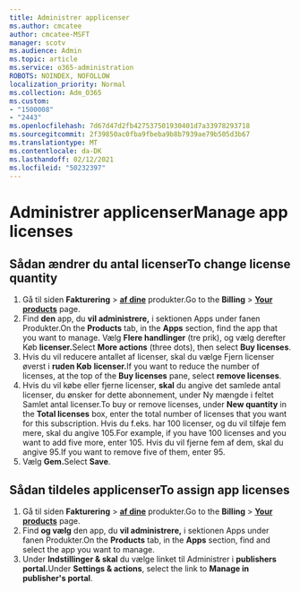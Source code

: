 ```yaml
---
title: Administrer applicenser
ms.author: cmcatee
author: cmcatee-MSFT
manager: scotv
ms.audience: Admin
ms.topic: article
ms.service: o365-administration
ROBOTS: NOINDEX, NOFOLLOW
localization_priority: Normal
ms.collection: Adm_O365
ms.custom:
- "1500008"
- "2443"
ms.openlocfilehash: 7d67d47d2fb427537501930401d7a33978293718
ms.sourcegitcommit: 2f39850ac0fba9fbeba9b8b7939ae79b505d3b67
ms.translationtype: MT
ms.contentlocale: da-DK
ms.lasthandoff: 02/12/2021
ms.locfileid: "50232397"
---
```

# <a name="manage-app-licenses"></a><span data-ttu-id="c3ebb-102">Administrer applicenser</span><span class="sxs-lookup"><span data-stu-id="c3ebb-102">Manage app licenses</span></span>

## <a name="to-change-license-quantity"></a><span data-ttu-id="c3ebb-103">Sådan ændrer du antal licenser</span><span class="sxs-lookup"><span data-stu-id="c3ebb-103">To change license quantity</span></span>

1. <span data-ttu-id="c3ebb-104">Gå til siden **Fakturering**  >  **[af dine](https://go.microsoft.com/fwlink/p/?linkid=842054)** produkter.</span><span class="sxs-lookup"><span data-stu-id="c3ebb-104">Go to the **Billing** > **[Your products](https://go.microsoft.com/fwlink/p/?linkid=842054)** page.</span></span>
2. <span data-ttu-id="c3ebb-105">Find **den** app, du **vil administrere,** i sektionen Apps under fanen Produkter.</span><span class="sxs-lookup"><span data-stu-id="c3ebb-105">On the **Products** tab, in the **Apps** section, find the app that you want to manage.</span></span> <span data-ttu-id="c3ebb-106">Vælg **Flere handlinger** (tre prik), og vælg derefter Køb **licenser.**</span><span class="sxs-lookup"><span data-stu-id="c3ebb-106">Select **More actions** (three dots), then select **Buy licenses**.</span></span>
3. <span data-ttu-id="c3ebb-107">Hvis du vil reducere antallet af licenser, skal du vælge Fjern licenser øverst i **ruden Køb** **licenser.**</span><span class="sxs-lookup"><span data-stu-id="c3ebb-107">If you want to reduce the number of licenses, at the top of the **Buy licenses** pane, select **remove licenses**.</span></span>
4. <span data-ttu-id="c3ebb-108">Hvis du vil købe eller fjerne  licenser, **skal** du angive det samlede antal licenser, du ønsker for dette abonnement, under Ny mængde i feltet Samlet antal licenser.</span><span class="sxs-lookup"><span data-stu-id="c3ebb-108">To buy or remove licenses, under **New quantity** in the **Total licenses** box, enter the total number of licenses that you want for this subscription.</span></span> <span data-ttu-id="c3ebb-109">Hvis du f.eks. har 100 licenser, og du vil tilføje fem mere, skal du angive 105.</span><span class="sxs-lookup"><span data-stu-id="c3ebb-109">For example, if you have 100 licenses and you want to add five more, enter 105.</span></span> <span data-ttu-id="c3ebb-110">Hvis du vil fjerne fem af dem, skal du angive 95.</span><span class="sxs-lookup"><span data-stu-id="c3ebb-110">If you want to remove five of them, enter 95.</span></span>
5. <span data-ttu-id="c3ebb-111">Vælg **Gem.**</span><span class="sxs-lookup"><span data-stu-id="c3ebb-111">Select **Save**.</span></span>

## <a name="to-assign-app-licenses"></a><span data-ttu-id="c3ebb-112">Sådan tildeles applicenser</span><span class="sxs-lookup"><span data-stu-id="c3ebb-112">To assign app licenses</span></span>

1. <span data-ttu-id="c3ebb-113">Gå til siden **Fakturering**  >  **[af dine](https://go.microsoft.com/fwlink/p/?linkid=842054)** produkter.</span><span class="sxs-lookup"><span data-stu-id="c3ebb-113">Go to the **Billing** > **[Your products](https://go.microsoft.com/fwlink/p/?linkid=842054)** page.</span></span>
2. <span data-ttu-id="c3ebb-114">Find **og vælg** den app, du **vil administrere,** i sektionen Apps under fanen Produkter.</span><span class="sxs-lookup"><span data-stu-id="c3ebb-114">On the **Products** tab, in the **Apps** section, find and select the app you want to manage.</span></span>
3. <span data-ttu-id="c3ebb-115">Under **Indstillinger & skal** du vælge linket til Administrer i **publishers portal.**</span><span class="sxs-lookup"><span data-stu-id="c3ebb-115">Under **Settings & actions**, select the link to **Manage in publisher's portal**.</span></span>